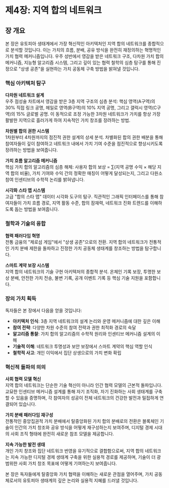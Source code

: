 # 제4장: 지역 합의 네트워크

## 장 개요

본 장은 유토피아 생태계에서 가장 혁신적인 아키텍처인 지역 합의 네트워크를 종합적으로 분석할 것입니다. 이는 가치의 흐름, 분배, 공유 방식을 완전히 재정의하는 혁명적인 가치 협력 메커니즘입니다. 우주 성반에서 영감을 받은 네트워크 구조, 다차원 가치 합의 메커니즘, 지능형 알고리즘 시스템, 그리고 깊이 있는 협력 철학의 심층 탐구를 통해 진정으로 "상생 공존"을 실현하는 가치 공동체 구축 방법을 밝혀낼 것입니다.

### 핵심 아키텍처 탐구

**다차원 네트워크 설계**  
우주 점성술 차트에서 영감을 받은 3층 지역 구조의 심층 분석: 핵심 영역(A구역)의 30% 직접 링크 공명, 헤일로 영역(B구역)의 10% 지역 공명, 그리고 갤럭시 영역(C구역)의 15% 글로벌 공명. 이 동적으로 조정 가능한 3차원 네트워크가 가치를 항상 가장 활발한 지역으로 흘러가게 하여 지속적인 가치 창조를 장려하는 방법.

**차원별 합의 권한 시스템**  
1차원부터 4차원까지의 점진적 권한 설계의 상세 분석. 차별화된 합의 권한 배분을 통해 참여자들이 깊이 참여하고 네트워크 내에서 가치 기여 수준을 점진적으로 향상시키도록 장려하는 방법을 보여줍니다.

**가치 흐름 알고리즘 메커니즘**  
핵심 가치 합의 알고리즘의 심층 해체: 사용자 합의 보상 = ∑(지역 공명 수익 × 해당 지역 합의 비율), 가치 기여와 수익 간의 정확한 매칭이 어떻게 달성되는지, 그리고 다원소 참여 인센티브의 수학적 논리를 밝혀냅니다.

**시각화 스타 맵 시스템**  
고급 "합의 스타 맵" 데이터 시각화 도구의 탐구. 직관적인 그래픽 인터페이스를 통해 참여자들이 가치 흐름 경로, 지역 활동 수준, 합의 잠재력, 네트워크 진화 트렌드를 이해하도록 돕는 방법을 보여줍니다.

### 철학과 기술의 융합

**협력 패러다임 혁명**  
전통 금융의 "제로섬 게임"에서 "상생 공존"으로의 전환. 지역 합의 네트워크가 전통적인 가치 분배 제한을 돌파하고 진정한 가치 공동체 생태계를 창조하는 방법을 탐구합니다.

**스마트 계약 보장 시스템**  
지역 합의 네트워크의 기술 구현 아키텍처의 종합적 분석. 온체인 기록 보장, 투명한 보상 분배, 안전한 가치 전송, 불변 기록, 공개 이벤트 기록 등 핵심 기술 지원을 포함합니다.

### 장의 가치 획득

독자들은 본 장에서 다음을 얻을 것입니다:

* **아키텍처 인식**: 3층 지역 네트워크의 설계 논리와 운영 메커니즘에 대한 깊은 이해
* **참여 전략**: 다양한 차원 수준의 참여 전략과 권한 최적화 경로의 숙달
* **알고리즘 통찰**: 가치 합의 알고리즘의 수학적 원리와 인센티브 메커니즘 설계의 이해
* **기술적 이해**: 네트워크 투명성과 보안 보장에서 스마트 계약의 핵심 역할 인식
* **철학적 사고**: 개인 이익에서 집단 상생으로의 가치 변화 확립

### 혁신적 돌파의 의의

**사회 협력 모델 혁신**  
지역 합의 네트워크는 단순한 기술 혁신이 아니라 인간 협력 모델의 근본적 돌파입니다. 교묘한 인센티브 메커니즘 설계를 통해 자기 조직화, 자기 진화하는 사회 생태계를 구축할 수 있음을 증명하며, 각 참여자의 성공이 전체 네트워크의 건강한 발전과 밀접하게 연결되어 있습니다.

**가치 분배 패러다임 재구성**  
전통적인 중앙집권적 가치 분배에서 탈중앙화된 가치 합의 분배로의 전환은 블록체인 기술이 인간의 가치 창조와 공유 방식을 어떻게 재구성하는지 보여주며, 디지털 경제 시대의 사회 조직 형태에 완전히 새로운 참조 모델을 제공합니다.

**지속 가능한 발전 생태**  
개인 가치 창조와 집단 네트워크 번영을 유기적으로 결합함으로써, 지역 합의 네트워크는 지속 가능한 디지털 경제 생태계 구축을 위한 실용적 경로를 제공하며, 기술이 더 광범위한 사회 가치 창조 목표에 어떻게 기여하는지 보여줍니다.

본 장은 독자들에게 탈중앙화 가치 협력을 이해하는 새로운 관점을 열어주며, 가치 공동체로서의 유토피아 생태계의 깊은 논리와 실용적 지혜를 드러낼 것입니다.